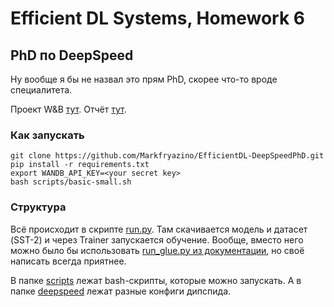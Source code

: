 # Efficient DL Systems, Homework 6
## PhD по DeepSpeed

Ну вообще я бы не назвал это прям PhD, скорее что-то вроде специалитета.

Проект W&B [тут](https://wandb.ai/broccoliman/efficient_dl_deepspeed_phd). Отчёт [тут](https://wandb.ai/broccoliman/efficient_dl_deepspeed_phd/reports/Testing-DeepSpeed-HF--VmlldzozNzYyNTkx).

### Как запускать
```
git clone https://github.com/Markfryazino/EfficientDL-DeepSpeedPhD.git
pip install -r requirements.txt
export WANDB_API_KEY=<your secret key>
bash scripts/basic-small.sh
```

### Структура
Всё происходит в скрипте [run.py](run.py). Там скачивается модель и датасет (SST-2) и через Trainer запускается обучение. Вообще, вместо него можно было бы использовать [run_glue.py из документации](https://github.com/huggingface/transformers/blob/main/examples/pytorch/text-classification/run_glue.py), но своё написать всегда приятнее.

В папке [scripts](scripts/) лежат bash-скрипты, которые можно запускать. А в папке [deepspeed](deepspeed/) лежат разные конфиги дипспида.
